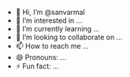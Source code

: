 - 👋 Hi, I’m @sanvarmal
- 👀 I’m interested in ...
- 🌱 I’m currently learning ...
- 💞️ I’m looking to collaborate on ...
- 📫 How to reach me ...
- 😄 Pronouns: ...
- ⚡ Fun fact: ...

<!---
sanvarmal/sanvarmal is a ✨ special ✨ repository because its `README.md` (this file) appears on your GitHub profile.
You can click the Preview link to take a look at your changes.
--->
